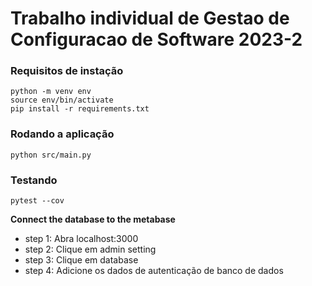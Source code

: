# Trabalho individual de Gestao de Configuracao de Software 2023-2

### Requisitos de instação

```
python -m venv env
source env/bin/activate
pip install -r requirements.txt
```

### Rodando a aplicação

```
python src/main.py
```

### Testando

```
pytest --cov
```

**Connect the database to the metabase**

- step 1: Abra localhost:3000
- step 2: Clique em admin setting
- step 3: Clique em database
- step 4: Adicione os dados de autenticação de  banco de dados 
